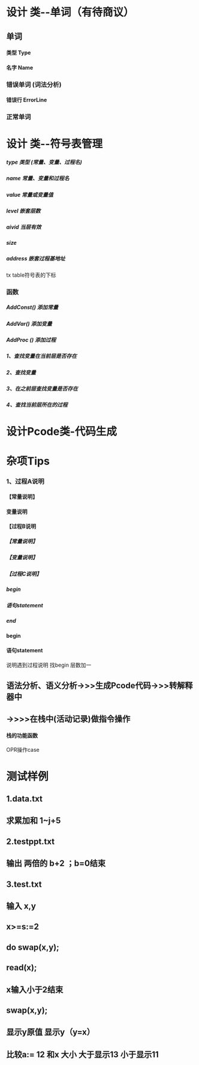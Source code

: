 # 设计 类--单词（有待商议）

## 单词

#### 类型    Type

#### 名字    Name

### 错误单词   (词法分析)

#### 错误行  ErrorLine 

### 正常单词

# 设计 类--符号表管理

##### type    类型 (常量、变量、过程名)

##### name  常量、变量和过程名

##### value 常量或变量值

##### level  嵌套层数

##### aivid  当层有效

##### size    

##### address  嵌套过程基地址

tx table符号表的下标

### 函数

##### AddConst() 添加常量

##### AddVar()     添加变量

##### AddProc () 添加过程

##### 1、查找变量在当前层是否存在

##### 2、查找变量

##### 3、在之前层查找变量是否存在

##### 4、查找当前层所在的过程

# 设计Pcode类-代码生成



# 杂项Tips

### 1、过程A说明  

####                   【常量说明】

####                    变量说明

####                    【过程B说明

#####                                    【常量说明】

#####                                     【变量说明】

#####                                     【过程C说明】

#####                                       begin

#####                                       语句statement

#####                                       end

####                           begin

####                          语句statement



说明遇到过程说明	找begin 层数加一 

## 	语法分析、语义分析->>>生成Pcode代码->>>转解释器中

##     ->>>>在栈中(活动记录)做指令操作		

#### 栈的功能函数

OPR操作case			

# 测试样例			

## 1.data.txt

## 求累加和 1~j+5   

## 2.testppt.txt

## 输出 两倍的 b+2   ；b=0结束

## 3.test.txt

## 输入 x,y

## x>=s:=2

## do  swap(x,y);

##             read(x);

##             x输入小于2结束

## swap(x,y);

## 显示y原值  显示y（y=x）

## 比较a:= 12 和x 大小   大于显示13 小于显示11
